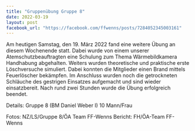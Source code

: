 ```yaml
---
title: "Gruppenübung Gruppe 8"
date: 2022-03-19
layout: post
facebook_url: "https://facebook.com/ffwenns/posts/7284052345003161"
---
```


Am heutigen Samstag, den 19. März 2022 fand eine weitere Übung an diesem Wochenende statt. Dabei wurde von einem unserer Atemschutzbeauftragten eine Schulung zum Thema Wärmebildkamera Handhabung abgehalten. Weiters wurden theoretische und praktische erste Löschversuche simuliert. Dabei konnten die Mitglieder einen Brand mittels Feuerlöscher bekämpfen. Im Anschluss wurden noch die getrockneten Schläuche des gestrigen Einsatzes aufgemacht und sind wieder einsatzbereit.
Nach rund zwei Stunden wurde die Übung erfolgreich beendet. 

Details:
Gruppe 8 (BM Daniel Weber I)
10 Mann/Frau
 
Fotos: NZ/LS/Gruppe 8/ÖA Team FF-Wenns
Bericht: FH/ÖA-Team FF-Wenns